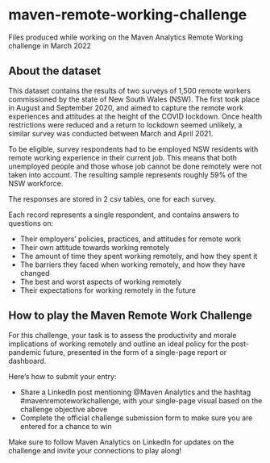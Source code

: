 # maven-remote-working-challenge
Files produced while working on the Maven Analytics Remote Working challenge in March 2022

## About the dataset

This dataset contains the results of two surveys of 1,500 remote workers commissioned by the state of New South Wales (NSW). The first took place in August and September 2020, and aimed to capture the remote work experiences and attitudes at the height of the COVID lockdown. Once health restrictions were reduced and a return to lockdown seemed unlikely, a similar survey was conducted between March and April 2021.

To be eligible, survey respondents had to be employed NSW residents with remote working experience in their current job. This means that both unemployed people and those whose job cannot be done remotely were not taken into account. The resulting sample represents roughly 59% of the NSW workforce.

The responses are stored in 2 csv tables, one for each survey.

Each record represents a single respondent, and contains answers to questions on:

- Their employers’ policies, practices, and attitudes for remote work
- Their own attitude towards working remotely
- The amount of time they spent working remotely, and how they spent it
- The barriers they faced when working remotely, and how they have changed
- The best and worst aspects of working remotely
- Their expectations for working remotely in the future


## How to play the Maven Remote Work Challenge

For this challenge, your task is to assess the productivity and morale implications of working remotely and outline an ideal policy for the post-pandemic future, presented in the form of a single-page report or dashboard.

Here’s how to submit your entry:

- Share a LinkedIn post mentioning @Maven Analytics and the hashtag #mavenremoteworkchallenge, with your single-page visual based on the challenge objective above
- Complete the official challenge submission form to make sure you are entered for a chance to win

Make sure to follow Maven Analytics on LinkedIn for updates on the challenge and invite your connections to play along!
